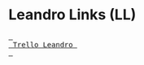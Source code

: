 # Leandro Links (LL)

[<kbd> <br> Trello Leandro <br> </kbd>][KBD]

[KBD]: https://trello.com/b/dXPKH38y/leandrocsx
